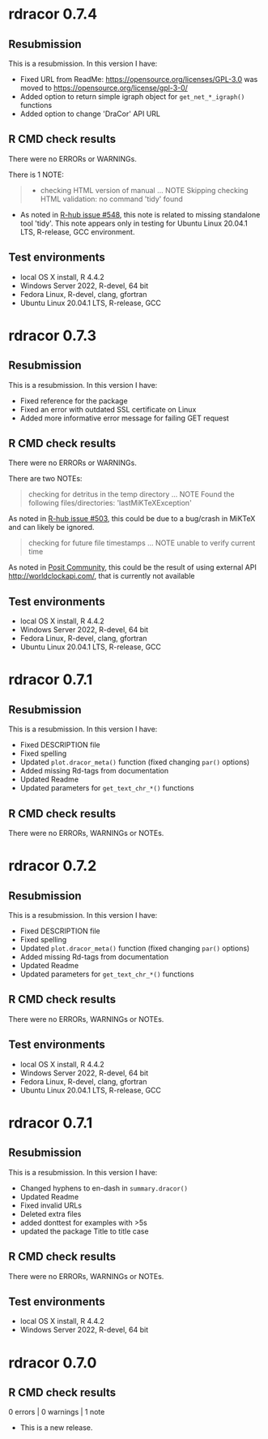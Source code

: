 # rdracor 0.7.4

## Resubmission

This is a resubmission. In this version I have:

-   Fixed URL from ReadMe: <https://opensource.org/licenses/GPL-3.0> was moved to <https://opensource.org/license/gpl-3-0/>
-   Added option to return simple igraph object for `get_net_*_igraph()` functions
-   Added option to change 'DraCor' API URL

## R CMD check results

There were no ERRORs or WARNINGs.

There is 1 NOTE:

> -   checking HTML version of manual ... NOTE Skipping checking HTML validation: no command 'tidy' found

-   As  noted in [R-hub issue #548](https://github.com/r-hub/rhub/issues/548), this note is related to missing standalone tool 'tidy'. This note appears only in testing for Ubuntu Linux 20.04.1 LTS, R-release, GCC environment.

## Test environments

-   local OS X install, R 4.4.2
-   Windows Server 2022, R-devel, 64 bit
-   Fedora Linux, R-devel, clang, gfortran
-   Ubuntu Linux 20.04.1 LTS, R-release, GCC

# rdracor 0.7.3

## Resubmission

This is a resubmission. In this version I have:

-   Fixed reference for the package
-   Fixed an error with outdated SSL certificate on Linux
-   Added more informative error message for failing GET request

## R CMD check results

There were no ERRORs or WARNINGs.

There are two NOTEs:

> checking for detritus in the temp directory ... NOTE Found the following files/directories: 'lastMiKTeXException'

As noted in [R-hub issue #503](https://github.com/r-hub/rhub/issues/503), this could be due to a bug/crash in MiKTeX and can likely be ignored.

> checking for future file timestamps ... NOTE unable to verify current time

As noted in [Posit Community](https://community.rstudio.com/t/r-devel-r-cmd-check-failing-because-of-time-unable-to-verify-current-time/25589), this could be the result of using external API <http://worldclockapi.com/>, that is currently not available

## Test environments

-   local OS X install, R 4.4.2
-   Windows Server 2022, R-devel, 64 bit
-   Fedora Linux, R-devel, clang, gfortran
-   Ubuntu Linux 20.04.1 LTS, R-release, GCC

# rdracor 0.7.1

## Resubmission

This is a resubmission. In this version I have:

-   Fixed DESCRIPTION file
-   Fixed spelling
-   Updated `plot.dracor_meta()` function (fixed changing `par()` options)
-   Added missing Rd-tags from documentation
-   Updated Readme
-   Updated parameters for `get_text_chr_*()` functions

## R CMD check results

There were no ERRORs, WARNINGs or NOTEs.

# rdracor 0.7.2

## Resubmission

This is a resubmission. In this version I have:

-   Fixed DESCRIPTION file
-   Fixed spelling
-   Updated `plot.dracor_meta()` function (fixed changing `par()` options)
-   Added missing Rd-tags from documentation
-   Updated Readme
-   Updated parameters for `get_text_chr_*()` functions

## R CMD check results

There were no ERRORs, WARNINGs or NOTEs.

## Test environments

-   local OS X install, R 4.4.2
-   Windows Server 2022, R-devel, 64 bit
-   Fedora Linux, R-devel, clang, gfortran
-   Ubuntu Linux 20.04.1 LTS, R-release, GCC

# rdracor 0.7.1

## Resubmission

This is a resubmission. In this version I have:

-   Changed hyphens to en-dash in `summary.dracor()`
-   Updated Readme
-   Fixed invalid URLs
-   Deleted extra files
-   added donttest for examples with \>5s
-   updated the package Title to title case

## R CMD check results

There were no ERRORs, WARNINGs or NOTEs.

## Test environments

-   local OS X install, R 4.4.2
-   Windows Server 2022, R-devel, 64 bit

# rdracor 0.7.0

## R CMD check results

0 errors \| 0 warnings \| 1 note

-   This is a new release.
